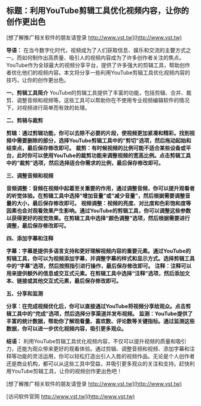 ## **标题：利用YouTube剪辑工具优化视频内容，让你的创作更出色**

[想了解推广相关软件的朋友请登录 http://www.vst.tw](http://www.vst.tw)

**导语：**
在当今数字化时代，视频成为了人们获取信息、娱乐和交流的主要方式之一。而如何制作出高质量、吸引人的视频内容成为了许多创作者关注的焦点。YouTube作为全球最大的视频分享平台，提供了许多强大的剪辑工具，帮助创作者优化他们的视频内容。本文将分享一些利用YouTube剪辑工具优化视频内容的技巧，让你的创作更出色。

**一、剪辑工具简介**
YouTube的剪辑工具提供了丰富的功能，包括剪辑、合并、裁剪、调整音频和视频等。这些工具可以帮助你在不使用专业视频编辑软件的情况下，对视频进行简单而有效的处理。

**二、剪辑与裁剪**

**剪辑：通过剪辑功能，你可以去除不必要的片段，使视频更加紧凑和精彩。找到视频中需要删除的部分，选择YouTube剪辑工具中的“剪切”选项，然后拖动起始和结束点，最后保存修改即可。**
**裁剪：有时候视频的比例可能不适合某些设备或平台，此时你可以使用YouTube的裁剪功能来调整视频的宽高比例。点击剪辑工具中的“裁剪”选项，然后选择适合你需求的比例，最后保存修改即可。**

**三、调整音频和视频**

**音频调整：音频在视频中起着至关重要的作用，通过调整音频，你可以提升观看者的听觉体验。在剪辑工具中选择“增加音量”或“减少音量”，然后根据需要调整音量的大小，最后保存修改即可。**
**视频调整：视频的亮度、对比度和色彩饱和度等因素也会对观看效果产生影响。通过YouTube的剪辑工具，你可以调整这些参数以获得更好的视觉效果。在剪辑工具中选择“颜色调整”选项，然后根据需要进行调整，最后保存修改即可。**

**四、添加字幕和注释**

**字幕：字幕是提供多语言支持和更好理解视频内容的重要元素。通过YouTube的剪辑工具，你可以为视频添加字幕，并调整字幕的样式和显示方式。选择剪辑工具中的“字幕”选项，然后按照指引进行操作，最后保存修改即可。**
**注释：注释可以用来提供额外的信息或交互式元素。在剪辑工具中选择“注释”选项，然后添加文本、链接或其他交互式元素，最后保存修改即可。**

**五、分享和监测**

**分享：在完成视频优化后，你可以直接通过YouTube将视频分享给观众。点击剪辑工具中的“完成”选项，然后选择分享渠道并发布视频。**
**监测：YouTube提供了丰富的统计数据，帮助你了解观看量、喜欢数、评论数等关键指标。通过监测这些数据，你可以进一步优化视频内容，吸引更多观众。**

**结语：**
利用YouTube剪辑工具优化视频内容，不仅可以提升视频的质量和吸引力，还能为观众带来更好的观看体验。通过剪辑、调整音频和视频、添加字幕和注释等功能的灵活运用，你可以轻松打造出引人入胜的视频作品。无论是个人创作者还是商业机构，都可以从这些工具中受益，并吸引更多观众的关注和支持。赶快利用YouTube剪辑工具，让你的视频创作更出色吧！

[想了解推广相关软件的朋友请登录 http://www.vst.tw](http://www.vst.tw)


[访问软件官网 http://www.vst.tw](http://www.vst.tw)
